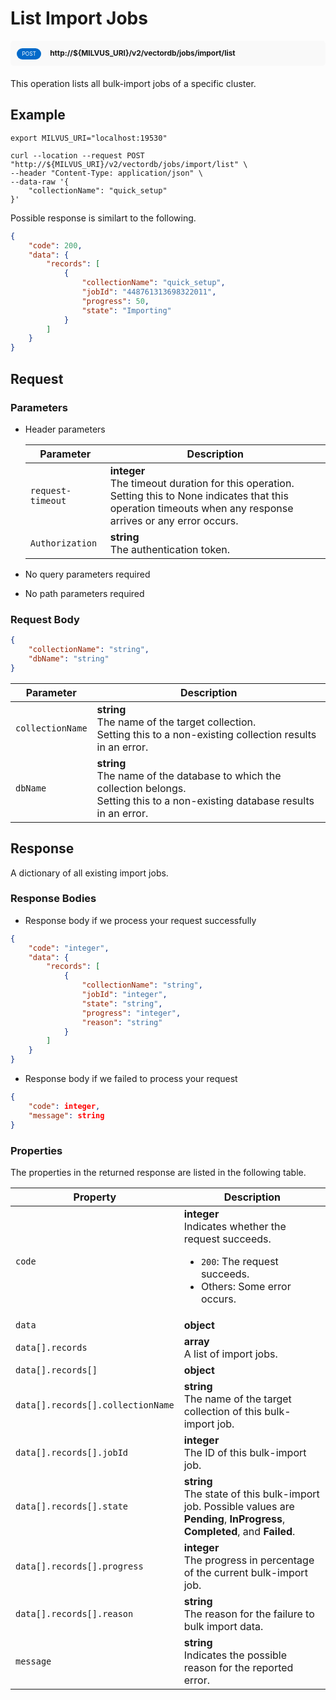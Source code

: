 # List Import Jobs

<div style="background: #f9f9f9; padding: 10px; border-radius: 5px; margin-bottom: 20px;">
    <div style="display: inline-block; background: #026aca; font-size: 0.6em; border-radius: 10px; color: #ffffff; padding: 0.3em 1em; line-height: 1.5em;">
        <span>POST</span>
    </div>
    <div style="display: inline-block; font-size: 0.85em; font-weight: 700; margin-left: 10px;">
        <span>http://${MILVUS_URI}/v2/vectordb/jobs/import/list</span>
    </div>
</div>

This operation lists all bulk-import jobs of a specific cluster.

## Example
```shell
export MILVUS_URI="localhost:19530"

curl --location --request POST "http://${MILVUS_URI}/v2/vectordb/jobs/import/list" \
--header "Content-Type: application/json" \
--data-raw '{
    "collectionName": "quick_setup"
}'
```
Possible response is similart to the following.
```json
{
    "code": 200,
    "data": {
        "records": [
            {
                "collectionName": "quick_setup",
                "jobId": "448761313698322011",
                "progress": 50,
                "state": "Importing"
            }
        ]
    }
}
```

## Request

### Parameters

- Header parameters

    | Parameter        | Description                                                                               |
    |------------------|-------------------------------------------------------------------------------------------|
    | `request-timeout`  | **integer**<br/>The timeout duration for this operation.<br/>Setting this to None indicates that this operation timeouts when any response arrives or any error occurs.|
    | `Authorization`  | **string**<br/>The authentication token.|

- No query parameters required

- No path parameters required

### Request Body

```json
{
    "collectionName": "string",
    "dbName": "string"
}
```

| Parameter        | Description                                                                               |
|------------------|-------------------------------------------------------------------------------------------|
| `collectionName`  | __string__<br/>The name of the target collection.<br/>Setting this to a non-existing collection results in an error.  |
| `dbName`  | __string__<br/>The name of the database to which the collection belongs.<br/>Setting this to a non-existing database results in an error.  |

## Response

A dictionary of all existing import jobs.

### Response Bodies

- Response body if we process your request successfully

```json
{
    "code": "integer",
    "data": {
        "records": [
            {
                "collectionName": "string",
                "jobId": "integer",
                "state": "string",
                "progress": "integer",
                "reason": "string"
            }
        ]
    }
}
```

- Response body if we failed to process your request

```json
{
    "code": integer,
    "message": string
}
```

### Properties

The properties in the returned response are listed in the following table.

| Property | Description                                                                                                                                 |
|----------|---------------------------------------------------------------------------------------------------------------------------------------------|
| `code`   | __integer__<br/>Indicates whether the request succeeds.<br/><ul><li>`200`: The request succeeds.</li><li>Others: Some error occurs.</li></ul> |
| `data` | __object__<br/> |
| `data[].records` | __array__<br/>A list of import jobs. |
| `data[].records[]` | __object__<br/> |
| `data[].records[].collectionName`  | __string__<br/>The name of the target collection of this bulk-import job.  |
| `data[].records[].jobId`  | __integer__<br/>The ID of this bulk-import job.  |
| `data[].records[].state`  | __string__<br/>The state of this bulk-import job. Possible values are __Pending__, __InProgress__, __Completed__, and __Failed__.  |
| `data[].records[].progress`  | __integer__<br/>The progress in percentage of the current bulk-import job.  |
| `data[].records[].reason`  | __string__<br/>The reason for the failure to bulk import data.  |
| `message`  | __string__<br/>Indicates the possible reason for the reported error. |
